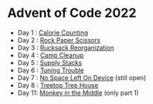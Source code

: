 # Advent of Code 2022

- Day 1 : [Calorie Counting](https://adventofcode.com/2022/day/1)
- Day 2 : [Rock Paper Scissors](https://adventofcode.com/2022/day/2)
- Day 3 : [Rucksack Reorganization](https://adventofcode.com/2022/day/3)
- Day 4 : [Camp Cleanup](https://adventofcode.com/2022/day/4)
- Day 5 : [Supply Stacks](https://adventofcode.com/2022/day/5)
- Day 6 : [Tuning Trouble](https://adventofcode.com/2022/day/6)
- Day 7 : [No Space Left On Device](https://adventofcode.com/2022/day/7) (still open)
- Day 8 : [Treetop Tree House](https://adventofcode.com/2022/day/8)
- Day 11: [Monkey in the Middle](https://adventofcode.com/2022/day/11) (only part 1)

